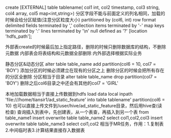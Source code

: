 create [EXTERNAL] table tablename(
col1 int,
col2 timestamp,
col3 string,
col4 array<int>,
col5 map<int,string>)
分区字段不能与前面定义的列名相同，加载的时候会给分区赋值(注意分区粒度大小)
partitioned by (col6, int)
row format delimited
fields terminated by ','
collection items terminated by '-'
map keys terminated by ':'
lines terminated by '\n'
null defined as '?'
[location 'hdfs_path'];

外部表create的时候最后加上指定路径，删除的时候只删除数据库的结构，不删除元数据
内部表会将表结构和元数据全部删除
内外部选择根据实际业务

静态分区&动态分区
alter table table_name add partition(col6 = 10, col7 = 'BOY')
添加分区的时候必须建立在现有的分区之上
删除分区的时候会把所有存在的分区全删除
分区相当于目录
alter table table_name drop partition(col7 = 'BOY')
删除之后col6目录之中还会有其他的col7 = 'GIRL'

本地加载数据相当于直接上传数据到hdfs
load data local inpath 'file:///home/tiansir1/ad_static_feature' into table tablename' partition(col6 = 10)
也可以直接上传文件到/user/hive/ad_static_feature目录，然后用hive查(读检查)
查询插入到表中，先创建表，从一个表查，再插入到另一个表
from table_name1 
insert overwrite table table_name2
select col1,col2,col3
insert overwrite table table_name3
select col1,col2
相当于MR任务，作用：1.复制表2.中间临时表3.计算结果直接存入数据表
